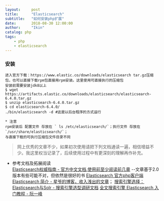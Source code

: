```yaml
---
layout:     post
title:      "Elasticsearch"
subtitle:   "如何安装php扩展"
date:       2018-08-30 12:00:00
author:     "Ikin"
catalog: php
tags:
    - php
    - elasticsearch
---
```


### 安装
```
进入官方下载：https://www.elastic.co/downloads/elasticsearch tar.gz压缩包，也可以直接下载rpm包直接用rpm安装。这里使用可直接执行的压缩包
安装前需要安装jdk8以上
$ wget https://artifacts.elastic.co/downloads/elasticsearch/elasticsearch-6.4.0.tar.gz
$ unzip elasticsearch-6.4.0.tar.gz
$ cd elasticsearch-6.4.0/ 
./bin/elasticsearch -d #这是以后台程序的方式运行

* 注意
rpm安装后 配置文件 存放在 ` ls /etc/elasticsearch/`；执行文件 存放在 `/usr/share/elasticsearch/`；
与直接下载的可执行压缩包文件目录不同
```

> 网上优秀的文章不少，如果初次使用请把下列文档通读一遍，相信增益不少。我这里权当记录了，后续使用过程中有更深刻的理解再作补充。
* 参考文档及拓展阅读  
[Elasticsearch权威指南 - 官方中文文档,使用前至少阅读前几章](https://www.elastic.co/guide/cn/elasticsearch/guide/current/index.html)   --文章基于2.0版本有些可能不对，但依然是很好的书
[Elasticsearch 官方php客户端](https://www.elastic.co/guide/cn/elasticsearch/php/current/index.html)  
[Elasticsearch 简介 - 星爷的博客，收入浅出的文章](http://lxwei.github.io/posts/Elasticsearch-%E7%AE%80%E4%BB%8B.html)；
[搜索引擎选择： Elasticsearch与Solr - 搜索引擎选型调研文档](http://i.zhcy.tk/blog/elasticsearchyu-solr/)
[全文搜索引擎 Elasticsearch 入门教程 - 阮一峰](http://www.ruanyifeng.com/blog/2017/08/elasticsearch.html)